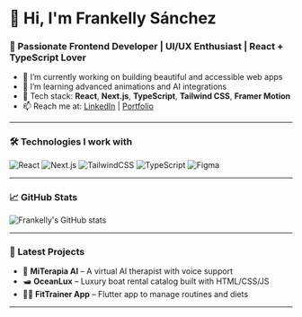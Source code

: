 # 👋 Hi, I'm Frankelly Sánchez

### 🧠 Passionate Frontend Developer | UI/UX Enthusiast | React + TypeScript Lover

- 🔭 I’m currently working on building beautiful and accessible web apps
- 🌱 I’m learning advanced animations and AI integrations
- 🧰 Tech stack: **React**, **Next.js**, **TypeScript**, **Tailwind CSS**, **Framer Motion**
- 📫 Reach me at: [LinkedIn](https://www.linkedin.com/in/frankelly-sanchez) | [Portfolio](https://frankelly.dev)

---

### 🛠️ Technologies I work with

![React](https://img.shields.io/badge/-React-61DAFB?logo=react&logoColor=white&style=flat)
![Next.js](https://img.shields.io/badge/-Next.js-000000?logo=next.js&logoColor=white&style=flat)
![TailwindCSS](https://img.shields.io/badge/-Tailwind-38B2AC?logo=tailwind-css&logoColor=white&style=flat)
![TypeScript](https://img.shields.io/badge/-TypeScript-3178C6?logo=typescript&logoColor=white&style=flat)
![Figma](https://img.shields.io/badge/-Figma-F24E1E?logo=figma&logoColor=white&style=flat)

---

### 📈 GitHub Stats

![Frankelly's GitHub stats](https://github-readme-stats.vercel.app/api?username=frankellysanchez&show_icons=true&theme=radical)

---

### 📌 Latest Projects

- 🧠 **MiTerapia AI** – A virtual AI therapist with voice support
- 🛥️ **OceanLux** – Luxury boat rental catalog built with HTML/CSS/JS
- 🏋️‍♂️ **FitTrainer App** – Flutter app to manage routines and diets

---

